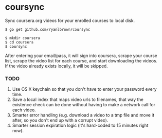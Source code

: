 # coursync

Sync coursera.org videos for your enrolled courses to local disk.

```
$ go get github.com/ryanlbrown/coursync
```

```
$ mkdir coursera
$ cd coursera
$ coursync
```

After entering your email/pass, it will sign into coursera, scrape your course list, scrape the video list for each course, and start downloading the videos. If the video already exists locally, it will be skipped.

### TODO

1. Use OS X keychain so that you don't have to enter your password every time.
2. Save a local index that maps video urls to filenames, that way the existence check can be done without having to make a network call for each video.
3. Smarter error handling (e.g. download a video to a tmp file and move it after, so you don't end up with a corrupt video).
4. Smarter session expiration logic (it's hard-coded to 15 minutes right now).

